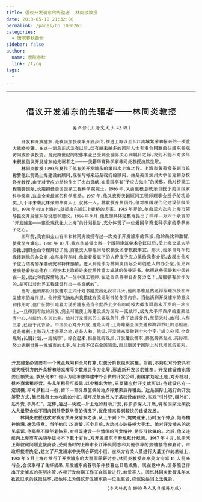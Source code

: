 ```yaml
---
title: 倡议开发浦东的先驱者——林同棪教授
date: 2013-05-10 21:32:00
permalink: /pages/bb_1000263
categories: 
  - 唐院春秋备份
sidebar: false
author: 
  name: 唐院春秋
  link: /tycq
tags: 
  - 
---
```


* * *

![](/pic/img0.ph.126.net_ZszXoF351ro5JpiklzzqGQ==_3887450903450889957.jpg)

![](/pic/img2.ph.126.net_pVzhdy-iKjdrRhufM3Kcbg==_6597742667774133089.jpg)
